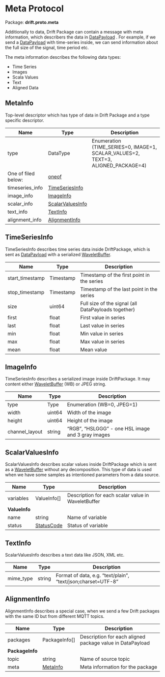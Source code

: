 # Meta Protocol

Package: **drift.proto.meta**

Additionally to data, Drift Package can contain a message with meta information, which describers the data
in [DataPayload](common.md) . For example, if we send a [DataPayload](common.md) with time-series inside,
we can send information about the full size of the signal, time period etc.

The meta information describes the following data types:

* Time Series
* Images
* Scala Values
* Text
* Aligned Data

## MetaInfo

Top-level descriptor which has type of data in Drift Package and a type specific descriptor.

| Name                | Type                                                                     | Description                                                                      |
|---------------------|--------------------------------------------------------------------------|----------------------------------------------------------------------------------|
| type                | DataType                                                                 | Enumeration (TIME_SERIES=0, IMAGE=1, SCALAR_VALUES=2, TEXT=3, ALIGNED_PACKAGE=4) |
| One of filed below: | [oneof](https://developers.google.com/protocol-buffers/docs/proto#oneof) |
| timeseries_info     | [TimeSeriesInfo](meta.md#timeseriesinfo)                                 |                                                                                  |
| image_info          | [ImageInfo](meta.md#imageinfo)                                           |                                                                                  |
| scalar_info         | [ScalarValuesInfo](meta.md#scalarvaluesinfo)                             |                                                                                  |
| text_info           | [TextInfo](meta.md#textinfo)                                             |                                                                                  |
| alignment_info      | [AlignmentInfo](meta.md#alignmentinfo)                                   |                                                                                  |

## TimeSeriesInfo

TimeSeriesInfo describes time series data inside DriftPackage, which is sent as [DataPayload](common.md) with
a serialized [WaveletBuffer](https://github.com/panda-official/WaveletBuffer).

| Name            | Type      | Description                                         |
|-----------------|-----------|-----------------------------------------------------|
| start_timestamp | Timestamp | Timestamp of the first point in the series          |
| stop_timestamp  | Timestamp | Timestamp of the last point in the series           |
| size            | uint64    | Full size of the signal (all DataPayloads together) |
| first           | float     | First value in series                               |
| last            | float     | Last value in series                                |
| min             | float     | Min value in series                                 |
| max             | float     | Max value in series                                 |
| mean            | float     | Mean value                                          |

## ImageInfo

TimeSeriesInfo describes a serialized image inside DriftPackage. It may content
either [WaveletBuffer](https://github.com/panda-official/WaveletBuffer) (WB) or JPEG string.

| Name           | Type   | Description                                       |
|----------------|--------|---------------------------------------------------|
| type           | Type   | Enumeration (WB=0, JPEG=1)                        |
| width          | uint64 | Width of the image                                |
| height         | uint64 | Height of the image                               |
| channel_layout | string | “RGB”, “HSLGGG” - one HSL image and 3 gray images |

## ScalarValuesInfo

ScalarValuesInfo describes scalar values inside DriftPackage which is sent
as a [WaveletBuffer](https://github.com/panda-official/WaveletBuffer) without any decomposition.
This type of data is used when we have some samples as intentioned parameters from a data source.

| Name          | Type                               | Description                                        |
|---------------|------------------------------------|----------------------------------------------------|
| variables     | ValueInfo[]                        | Description for each scalar value in WaveletBuffer |
| **ValueInfo** |                                    |                                                    |
| name          | string                             | Name of variable                                   |
| status        | [StatusCode](common.md#statuscode) | Status of variable                                 |

## TextInfo

ScalarValuesInfo describes a text data like JSON, XML etc.

| Name      | Type   | Description                                                  |
|-----------|--------|--------------------------------------------------------------|
| mime_type | string | Format of data, e.g. “text/plain”, “text/json;charset=UTF-8” |

## AlignmentInfo

AlignmentInfo describes a special case, when we send a few Drift packages with the same ID but from
different MQTT topics.

| Name            | Type                         | Description                                               |
|-----------------|------------------------------|-----------------------------------------------------------|
| packages        | PackageInfo[]                | Description for each aligned package value in DataPayload |
| **PackageInfo** |                              |                                                           |
| topic           | string                       | Name of source topic                                      |
| meta            | [MetaInfo](meta.md#metainfo) | Meta information for the package                          |